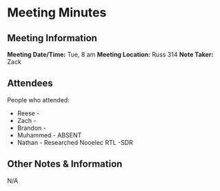 # Meeting Minutes
## Meeting Information
**Meeting Date/Time:** Tue, 8 am
**Meeting Location:** Russ 314
**Note Taker:** Zack

## Attendees
People who attended:
- Reese - 
- Zach - 
- Brandon - 
- Muhammed - ABSENT
- Nathan - Researched Nooelec RTL -SDR
## Other Notes & Information
N/A

